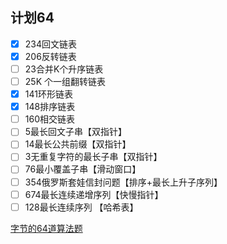 <!--
 * @Author: ZYH
 * @Email: 1522302196@qq.com
 * @GiteeId: colincclala
 * @Date: 2022-04-26 17:43:44
 * @LastEditTime: 2022-04-26 17:47:23
 * @Description: 
 * 
-->
## 计划64

 - [x] 234回文链表
 - [x] 206反转链表
 - [ ] 23合并K个升序链表
 - [ ] 25K 个一组翻转链表
 - [x] 141环形链表
 - [x] 148排序链表
 - [ ] 160相交链表
 - [ ] 5最长回文子串【双指针】
 - [ ] 14最长公共前缀【双指针】
 - [ ] 3无重复字符的最长子串【双指针】
 - [ ] 76最小覆盖子串【滑动窗口】
 - [ ] 354俄罗斯套娃信封问题【排序+最长上升子序列】
 - [ ] 674最长连续递增序列【快慢指针】
 - [ ] 128最长连续序列 【哈希表】

[字节的64道算法题](https://juejin.cn/post/6947842412102287373)

